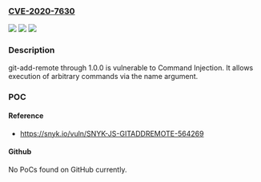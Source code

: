 ### [CVE-2020-7630](https://cve.mitre.org/cgi-bin/cvename.cgi?name=CVE-2020-7630)
![](https://img.shields.io/static/v1?label=Product&message=git-add-remote&color=blue)
![](https://img.shields.io/static/v1?label=Version&message=All%20versions%20including%201.0.0%20&color=brightgreen)
![](https://img.shields.io/static/v1?label=Vulnerability&message=Command%20Injection&color=brightgreen)

### Description

git-add-remote through 1.0.0 is vulnerable to Command Injection. It allows execution of arbitrary commands via the name argument.

### POC

#### Reference
- https://snyk.io/vuln/SNYK-JS-GITADDREMOTE-564269

#### Github
No PoCs found on GitHub currently.

